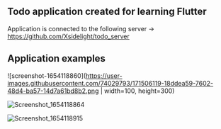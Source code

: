 

## Todo application created for learning Flutter


Application is connected to the following server -> https://github.com/Xsidelight/todo_server

## Application examples

![screenshot-1654118860](https://user-images.githubusercontent.com/74029793/171506119-18ddea59-7602-48d4-ba57-14d7a61bd8b2.png | width=100, height=300)


![Screenshot_1654118864](https://user-images.githubusercontent.com/74029793/171505724-f51e193b-de67-4e41-8fef-c5365d2649da.png)

![Screenshot_1654118915](https://user-images.githubusercontent.com/74029793/171505735-5cf2e67c-06f7-4752-9593-ce5e362a9b42.png)
